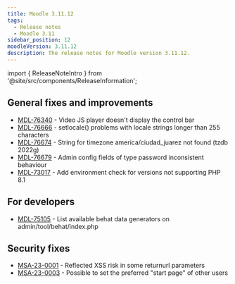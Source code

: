 ```yaml
---
title: Moodle 3.11.12
tags:
  - Release notes
  - Moodle 3.11
sidebar_position: 12
moodleVersion: 3.11.12
description: The release notes for Moodle version 3.11.12.
---
```


import { ReleaseNoteIntro } from '@site/src/components/ReleaseInformation';

<ReleaseNoteIntro releaseName={frontMatter.moodleVersion} />

## General fixes and improvements
<!-- cspell:disable -->
- [MDL-76340](https://tracker.moodle.org/browse/MDL-76340) - Video JS player doesn't display the control bar
- [MDL-76666](https://tracker.moodle.org/browse/MDL-76666) - setlocale() problems with locale strings longer than 255 characters
- [MDL-76674](https://tracker.moodle.org/browse/MDL-76674) - String for timezone america/ciudad_juarez not found (tzdb 2022g)
- [MDL-76679](https://tracker.moodle.org/browse/MDL-76679) - Admin config fields of type password inconsistent behaviour
- [MDL-73017](https://tracker.moodle.org/browse/MDL-73017) - Add environment check for versions not supporting PHP 8.1
<!-- cspell:enable -->

## For developers
<!-- cspell:disable -->
- [MDL-75105](https://tracker.moodle.org/browse/MDL-75105) - List available behat data generators on admin/tool/behat/index.php
<!-- cspell:enable -->

## Security fixes
<!-- cspell:disable -->
- [MSA-23-0001](https://moodle.org/mod/forum/discuss.php?d=443272) - Reflected XSS risk in some returnurl parameters
- [MSA-23-0003](https://moodle.org/mod/forum/discuss.php?d=443274) - Possible to set the preferred "start page" of other users
<!-- cspell:disable -->
